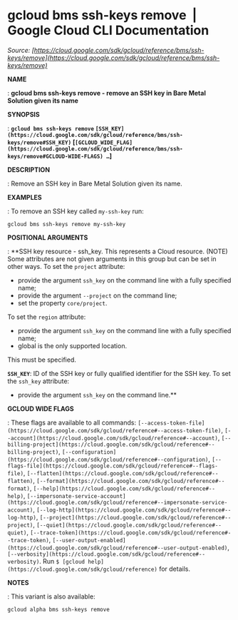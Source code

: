 # gcloud bms ssh-keys remove  |  Google Cloud CLI Documentation

*Source: [https://cloud.google.com/sdk/gcloud/reference/bms/ssh-keys/remove](https://cloud.google.com/sdk/gcloud/reference/bms/ssh-keys/remove)*

**NAME**

: **gcloud bms ssh-keys remove - remove an SSH key in Bare Metal Solution given its name**

**SYNOPSIS**

: **`gcloud bms ssh-keys remove` `[SSH_KEY](https://cloud.google.com/sdk/gcloud/reference/bms/ssh-keys/remove#SSH_KEY)` [`[GCLOUD_WIDE_FLAG](https://cloud.google.com/sdk/gcloud/reference/bms/ssh-keys/remove#GCLOUD-WIDE-FLAGS) …`]**

**DESCRIPTION**

: Remove an SSH key in Bare Metal Solution given its name.

**EXAMPLES**

: To remove an SSH key called ``my-ssh-key`` run:

```
gcloud bms ssh-keys remove my-ssh-key
```

**POSITIONAL ARGUMENTS**

: **SSH key resource - ssh_key. This represents a Cloud resource. (NOTE) Some
attributes are not given arguments in this group but can be set in other ways.
To set the `project` attribute:

- provide the argument `ssh_key` on the command line with a fully
specified name;
- provide the argument `--project` on the command line;
- set the property `core/project`.

To set the `region` attribute:

- provide the argument `ssh_key` on the command line with a fully
specified name;
- global is the only supported location.

This must be specified.

**`SSH_KEY`**:
ID of the SSH key or fully qualified identifier for the SSH key.
To set the `ssh_key` attribute:

- provide the argument `ssh_key` on the command line.**

**GCLOUD WIDE FLAGS**

: These flags are available to all commands: `[--access-token-file](https://cloud.google.com/sdk/gcloud/reference#--access-token-file)`,
`[--account](https://cloud.google.com/sdk/gcloud/reference#--account)`, `[--billing-project](https://cloud.google.com/sdk/gcloud/reference#--billing-project)`,
`[--configuration](https://cloud.google.com/sdk/gcloud/reference#--configuration)`,
`[--flags-file](https://cloud.google.com/sdk/gcloud/reference#--flags-file)`,
`[--flatten](https://cloud.google.com/sdk/gcloud/reference#--flatten)`, `[--format](https://cloud.google.com/sdk/gcloud/reference#--format)`, `[--help](https://cloud.google.com/sdk/gcloud/reference#--help)`, `[--impersonate-service-account](https://cloud.google.com/sdk/gcloud/reference#--impersonate-service-account)`,
`[--log-http](https://cloud.google.com/sdk/gcloud/reference#--log-http)`,
`[--project](https://cloud.google.com/sdk/gcloud/reference#--project)`, `[--quiet](https://cloud.google.com/sdk/gcloud/reference#--quiet)`, `[--trace-token](https://cloud.google.com/sdk/gcloud/reference#--trace-token)`, `[--user-output-enabled](https://cloud.google.com/sdk/gcloud/reference#--user-output-enabled)`,
`[--verbosity](https://cloud.google.com/sdk/gcloud/reference#--verbosity)`.
Run `$ [gcloud help](https://cloud.google.com/sdk/gcloud/reference)` for details.

**NOTES**

: This variant is also available:

```
gcloud alpha bms ssh-keys remove
```